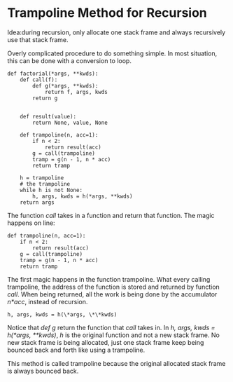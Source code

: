 # Trampoline Method for Recursion

Idea:during recursion, only allocate one stack frame and always recursively use that stack frame.


Overly complicated procedure to do something simple. In most situation, this can be done with a conversion to loop.

    def factorial(*args, **kwds):
        def call(f):
            def g(*args, **kwds):
                return f, args, kwds
            return g


        def result(value):
            return None, value, None

        def trampoline(n, acc=1):
            if n < 2:
                return result(acc)
            g = call(trampoline)
            tramp = g(n - 1, n * acc)
            return tramp

        h = trampoline
        # the trampoline
        while h is not None:
            h, args, kwds = h(*args, **kwds)
        return args


The function *call* takes in a function and return that function. The magic happens on line:

    def trampoline(n, acc=1):
        if n < 2:
            return result(acc)
        g = call(trampoline)
        tramp = g(n - 1, n * acc)
        return tramp
The first magic happens in the function trampoline. What every calling trampoline, the address of the function is stored and returned by function *call*. When being returned, all the work is being done by the accumulator *n\*acc*, instead of recursion.

    h, args, kwds = h(\*args, \*\*kwds)

Notice that *def g* return the function that *call* takes in. In  *h, args, kwds = h(\*args, \*\*kwds)*, *h* is the original function and not a new stack frame. No new stack frame is being allocated, just one stack frame keep being bounced back and forth like using a trampoline.

This method is called trampoline because the original allocated stack frame is always bounced back.
